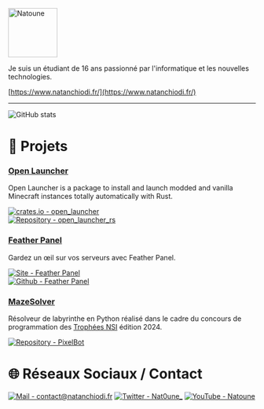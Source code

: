 <img src="https://res.cloudinary.com/natoune/image/upload/f_auto,q_auto,c_scale,w_100,r_50/v1/natoune.fr/logo" alt="Natoune" width="100" />

Je suis un étudiant de 16 ans passionné par l'informatique et les nouvelles technologies. 
 
[https://www.natanchiodi.fr/](https://www.natanchiodi.fr/)  

<hr/>

![GitHub stats](https://github-readme-stats.vercel.app/api?username=natoune&theme=tokyonight)

# 📂 Projets
### [Open Launcher](https://crates.io/crates/open_launcher)<br>
Open Launcher is a package to install and launch modded and vanilla Minecraft instances totally automatically with Rust.

[![crates.io - open_launcher](https://img.shields.io/crates/v/open_launcher?color=slateblue)](https://crates.io/crates/open_launcher)<br>
[![Repository - open_launcher_rs](https://img.shields.io/static/v1?label&message=Repository&color=blue&logo=github)](https://github.com/Natoune/open_launcher_rs)  

### [Feather Panel](https://github.com/Natoune/GarticPhoneClone)<br>
Gardez un œil sur vos serveurs avec Feather Panel.
  
[![Site - Feather Panel](https://img.shields.io/badge/-featherpanel.ml-slateblue)](https://featherpanel.ml)<br>
[![Github - Feather Panel](https://img.shields.io/static/v1?label&message=Github&color=blue&logo=github)](https://github.com/FeatherPanel)  
  
### [MazeSolver](https://gitlab.com/nsi-curie/MazeSolver)
Résolveur de labyrinthe en Python réalisé dans le cadre du concours de programmation des [Trophées NSI](https://www.trophees-nsi.fr/) édition 2024.
  
[![Repository - PixelBot](https://img.shields.io/static/v1?label&message=Repository&color=blue&logo=gitlab)](https://gitlab.com/nsi-curie/MazeSolver)  

# 🌐 Réseaux Sociaux / Contact
[![Mail - contact@natanchiodi.fr](https://img.shields.io/static/v1?label=Mail&message=contact@natanchiodi.fr&color=f3b605&logo=gmail)](mailto:contact@natanchiodi.fr)
[![Twitter - Nat0une_](https://img.shields.io/static/v1?label=Twitter&message=Nat0une_&color=blue&logo=twitter)](https://twitter.com/Nat0une_/)
[![YouTube - Natoune](https://img.shields.io/static/v1?label=YT&message=Natoune&color=red&logo=youtube)](https://www.youtube.com/channel/UCmiUA3YW05-F1rWzhDZMu_w)
